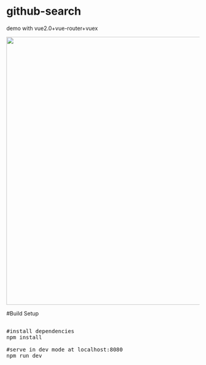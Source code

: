 # github-search
  demo with vue2.0+vue-router+vuex

<img src="https://github.com/Fantasy15/github-search-1.0/blob/master/src/asset/screenShoot.png" width="700px" style="max-width:100%;">

#Build Setup

<pre>

#install dependencies
npm install

#serve in dev mode at localhost:8080
npm run dev

</pre>

